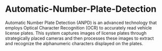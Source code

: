 # Automatic-Number-Plate-Detection
Automatic Number Plate Detection (ANPD) is an advanced technology that employs Optical Character Recognition (OCR) to accurately read vehicle license plates. This system captures images of license plates through strategically placed cameras and then processes these images to extract and recognize the alphanumeric characters displayed on the plates.

<!-- Conda activate anpr -->